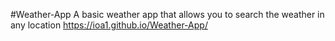#Weather-App
A basic weather app that allows you to search the weather in any location
https://ioa1.github.io/Weather-App/
